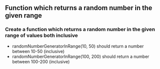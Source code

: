 ## Function which returns a random number in the given range

### Create a function which returns a random number in the given range of values both inclusive

- randomNumberGeneratorInRange(10, 50) should return a number between 10-50 (inclusive)
- randomNumberGeneratorInRange(100, 200) should return a number between 100-200 (inclusive)
